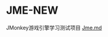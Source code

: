# JME-NEW
JMonkey游戏引擎学习测试项目
[Jme.md](https://github.com/chenxiaosong0/JME-NEW/files/9910733/Jme.md)
